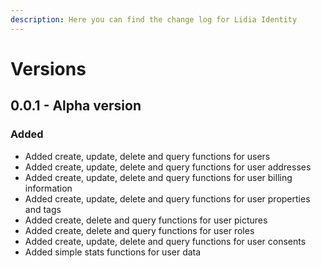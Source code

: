 ```yaml
---
description: Here you can find the change log for Lidia Identity
---
```


# Versions

## 0.0.1 - Alpha version

### Added

* Added create, update, delete and query functions for users
* Added create, update, delete and query functions for user addresses
* Added create, update, delete and query functions for user billing information
* Added create, update, delete and query functions for user properties and tags
* Added create, delete and query functions for user pictures
* Added create, delete and query functions for user roles
* Added create, update, delete and query functions for user consents
* Added simple stats functions for user data



